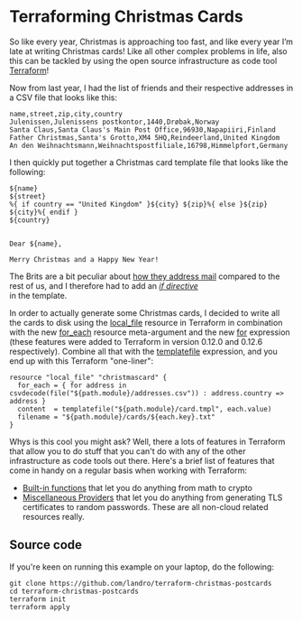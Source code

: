 Terraforming Christmas Cards
=============================

So like every year, Christmas is approaching too fast, and like every year I’m late at writing Christmas cards! Like all
other complex problems in life, also this can be tackled by using the open source  infrastructure as code tool 
[Terraform](https://www.terraform.io/)!  

Now from last year, I had the list of friends and their respective addresses in a CSV file that looks like this:

```csv
name,street,zip,city,country
Julenissen,Julenissens postkontor,1440,Drøbak,Norway
Santa Claus,Santa Claus's Main Post Office,96930,Napapiiri,Finland
Father Christmas,Santa's Grotto,XM4 5HQ,Reindeerland,United Kingdom
An den Weihnachtsmann,Weihnachtspostfiliale,16798,Himmelpfort,Germany
```

I then quickly put together a Christmas card template file that looks like the following:

```
${name}
${street}
%{ if country == "United Kingdom" }${city} ${zip}%{ else }${zip} ${city}%{ endif }
${country}


Dear ${name},

Merry Christmas and a Happy New Year!
```

The Brits are a bit peculiar about [how they address mail](https://www.postoffice.co.uk/mail/how-to-address-mail) 
compared to the rest of us, and I therefore had to add an [*if directive*](https://www.terraform.io/docs/configuration/expressions.html#string-templates)  
in the template.

In order to actually generate some Christmas cards, I decided to write all the cards to disk using
the [local_file](https://www.terraform.io/docs/providers/local/r/file.html) resource in Terraform in combination
with the new [for_each](https://www.terraform.io/docs/configuration/resources.html#for_each-multiple-resource-instances-defined-by-a-map-or-set-of-strings)
resource meta-argument and the new [for](https://www.terraform.io/docs/configuration/expressions.html#for-expressions) 
expression (these features were added to Terraform in version 0.12.0 and 0.12.6 respectively). Combine all that with the
[templatefile](https://www.terraform.io/docs/configuration/functions/templatefile.html) expression, and you end up with this
Terraform "one-liner":

```hcl-terraform
resource "local_file" "christmascard" {
  for_each = { for address in csvdecode(file("${path.module}/addresses.csv")) : address.country => address }
  content  = templatefile("${path.module}/card.tmpl", each.value)
  filename = "${path.module}/cards/${each.key}.txt"
}
```

Whys is this cool you might ask? Well, there a lots of features in Terraform that allow you to do stuff that you can't do
with any of the other infrastructure as code tools out there. Here's a brief list of features that come in handy on a 
regular basis when working with Terraform:

- [Built-in functions](https://www.terraform.io/docs/configuration/functions.html 
) that let you do anything from math to crypto
- [Miscellaneous Providers](https://www.terraform.io/docs/providers/type/misc-index.html) that let you do anything from 
generating TLS certificates to random passwords. These are all non-cloud related resources really.

Source code
------------

If you're keen on running this example on your laptop, do the following:

```shell script
git clone https://github.com/landro/terraform-christmas-postcards
cd terraform-christmas-postcards
terraform init
terraform apply
```